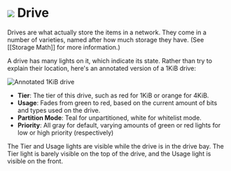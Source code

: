 # ![](https://i.imgur.com/FD1n5Gy.gif) Drive

Drives are what actually store the items in a network. They come in a number of varieties, named after how much storage they have. (See [[Storage Math]] for more information.)

A drive has many lights on it, which indicate its state. Rather than try to explain their location, here's an annotated version of a 1KiB drive:

![Annotated 1KiB drive](https://i.imgur.com/CGHlWVK.png)

* **Tier**: The tier of this drive, such as red for 1KiB or orange for 4KiB.
* **Usage**: Fades from green to red, based on the current amount of bits and types used on the drive.
* **Partition Mode**: Teal for unpartitioned, white for whitelist mode.
* **Priority**: All gray for default, varying amounts of green or red lights for low or high priority (respectively)

The Tier and Usage lights are visible while the drive is in the drive bay. The Tier light is barely visible on the top of the drive, and the Usage light is visible on the front.